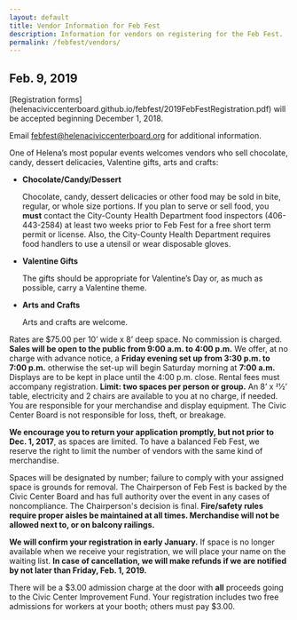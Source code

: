 ```yaml
---
layout: default
title: Vendor Information for Feb Fest
description: Information for vendors on registering for the Feb Fest.
permalink: /febfest/vendors/
---
```


## Feb. 9, 2019

<!-- uncomment following while waiting for registration period -->
<!--Registration forms will be available in November and we will begin accepting registrations on December 1, 2018.-->

<!-- uncomment following when form is available -->
[Registration forms] (helenaciviccenterboard.github.io/febfest/2019FebFestRegistration.pdf) will be accepted beginning December 1, 2018.

<!-- uncomment following when the show is full -->
<!-- ### Sep. 1, 2017 Update

**Feb Fest is now full.** Vendor registrations received after the last open spot was assigned, will be notified and added to our waiting list. Payments for waiting list vendors will only be processed if space becomes available.
-->

Email <febfest@helenaciviccenterboard.org> for additional information.

One of Helena’s most popular events welcomes vendors who sell chocolate, candy, dessert delicacies, Valentine gifts, arts and crafts:

- **Chocolate/Candy/Dessert**

  Chocolate, candy, dessert delicacies or other food may be sold in bite, regular, or whole size portions. If you plan to serve or sell food, you **must** contact the City-County Health Department food inspectors (406-443-2584) at least two weeks prior to Feb Fest for a free short term permit or license. Also, the City-County Health Department requires food handlers to use a utensil or wear disposable gloves.

- **Valentine Gifts**

  The gifts should be appropriate for Valentine’s Day or, as much as possible, carry a Valentine theme.

- **Arts and Crafts**

  Arts and crafts are welcome.

Rates are $75.00 per 10’ wide x 8’ deep space. No commission is charged. **Sales will be open to the public from 9:00 a.m. to 4:00 p.m.** We offer, at no charge with advance notice, a **Friday evening set up from 3:30 p.m. to 7:00 p.m.** otherwise the set-up will begin Saturday morning at **7:00 a.m.** Displays are to be kept in place until the 4:00 p.m. close. Rental fees must accompany registration. **Limit: two spaces per person or group.** An 8’ x 21⁄2’ table, electricity and 2 chairs are available to you at no charge, if needed. You are responsible for your merchandise and display equipment. The Civic Center Board is not responsible for loss, theft, or breakage.

**We encourage you to return your application promptly, but not prior to Dec. 1, 2017**, as spaces are limited. To have a balanced Feb Fest, we reserve the right to limit the number of vendors with the same kind of merchandise.

Spaces will be designated by number; failure to comply with your assigned space is grounds for removal. The Chairperson of Feb Fest is backed by the Civic Center Board and has full authority over the event in any cases of noncompliance. The Chairperson's decision is final. **Fire/safety rules require proper aisles be maintained at all times. Merchandise will not be allowed next to, or on balcony railings.**

**We will confirm your registration in early January.** If space is no longer available when we receive your registration, we will place your name on the waiting list. **In case of cancellation, we will make refunds if we are notified by not later than Friday, Feb. 1, 2019.**

There will be a $3.00 admission charge at the door with **all** proceeds going to the Civic Center Improvement Fund. Your registration includes two free admissions for workers at your booth; others must pay $3.00.
